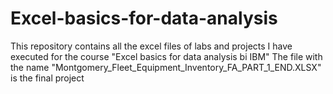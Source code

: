 # Excel-basics-for-data-analysis
This repository contains all the excel files of labs and projects I have executed for the course "Excel basics for data analysis bi IBM" 
The file with the name "Montgomery_Fleet_Equipment_Inventory_FA_PART_1_END.XLSX" is the final project
